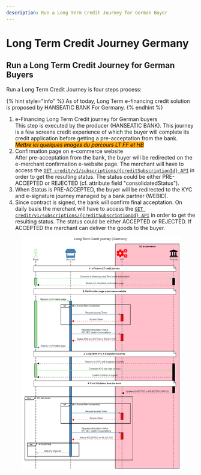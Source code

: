 ```yaml
---
description: Run a Long Term Credit Journey for German Buyer
---
```


# Long Term Credit Journey Germany

## Run a Long Term Credit Journey for German Buyers

Run a Long Term Credit Journey is four steps process:

{% hint style="info" %}
As of today, Long Term e-financing credit solution is proposed by HANSEATIC BANK For Germany.
{% endhint %}

1. e-Financing Long Term Credit journey for German buyers \
   This step is executed by the producer (HANSEATIC BANK). This journey is a few screens credit experience of which the buyer will complete its credit application before getting a pre-acceptation from the bank.\
   _<mark style="background-color:orange;">Mettre ici quelques images du parcours LT FF et HB</mark>_&#x20;
2. Confirmation page on e-commerce website\
   After pre-acceptation from the bank, the buyer will be redirected on the e-merchant confirmation e-website page. The merchant will have to access the [`GET credit/v1/subscriptions/{creditSubscriptionId} API`](../../api-reference/credit-api.md#credit-v1-subscriptions-creditsubscriptionid) in order to get the resulting status. The status could be either PRE-ACCEPTED or REJECTED (cf. attribute field "consolidatedStatus").&#x20;
3. When Status is PRE-ACCEPTED, the buyer will be redirected to the KYC and e-signature journey managed by a bank partner (WEBID).&#x20;
4. Since contract is signed, the bank will confirm final acceptation. On daily basis the merchant will have to access the [`GET credit/v1/subscriptions/{creditSubscriptionId} API`](../../api-reference/credit-api.md#credit-v1-subscriptions-creditsubscriptionid) in order to get the resulting status. The status could be either ACCEPTED or REJECTED. If ACCEPTED the merchant can deliver the goods to the buyer.

<figure><img src="../../.gitbook/assets/Long Term Credit journey  (1).png" alt=""><figcaption></figcaption></figure>
